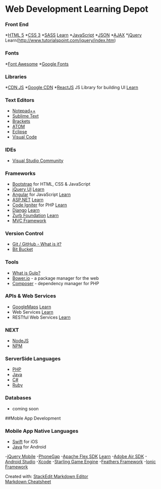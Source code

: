 # Web Development Learning Depot

### Front End

*[HTML 5](http://www.tutorialspoint.com/html5/index.htm)
*[CSS 3](http://www.tutorialspoint.com/css/index.htm)
*[SASS](http://sass-lang.com/) [Learn](http://www.tutorialspoint.com/sass/index.htm)
*[JavaScript](http://www.tutorialspoint.com/javascript/index.htm)
*[JSON](http://www.w3schools.com/json/)
*[AJAX](http://www.tutorialspoint.com/ajax/index.htm)
*[jQuery](http://jquery.com/)  Learn(http://www.tutorialspoint.com/jquery/index.htm)
 
### Fonts
*[Font Awesome](http://fontawesome.io/)
*[Google Fonts](https://www.google.com/fonts)

### Libraries
*[CDN JS](https://cdnjs.com/libraries)
*[Google CDN](https://developers.google.com/speed/libraries/#libraries)
*[ReactJS](https://facebook.github.io/react/) JS Library for building UI [Learn](http://www.tutorialspoint.com/reactjs/index.htm)

### Text Editors
 * [Notepad++](https://notepad-plus-plus.org/)
 * [Sublime Text](https://www.sublimetext.com/3)
 * [Brackets](http://brackets.io/)
 * [ATOM](https://atom.io/)
 * [Eclipse](https://eclipse.org/ide/)
 * [Visual Code](https://code.visualstudio.com/docs)
 
### IDEs
* [Visual Studio Community](https://www.visualstudio.com/products/visual-studio-community-vs)

### Frameworks
* [Bootstrap](http://getbootstrap.com/) for HTML, CSS & JavaScript
* [jQuery UI](http://jqueryui.com/)  [Learn](http://www.tutorialspoint.com/jqueryui/index.htm)
* [Angular](https://angularjs.org/) for JavaScript [Learn](http://www.tutorialspoint.com/angularjs/index.htm)
* [ASP.NET](http://asp.net)  [Learn](http://www.tutorialspoint.com/asp.net/index.htm)
* [Code Igniter](http://www.tutorialspoint.com/codeigniter/index.htm) for PHP [Learn](http://www.tutorialspoint.com/codeigniter/index.htm)
* [Django](https://www.djangoproject.com/)  [Learn](http://www.tutorialspoint.com/codeigniter/index.htm)
* [Zurb Foundation](http://foundation.zurb.com/)  [Learn](http://www.tutorialspoint.com/foundation/index.htm)
* [MVC Framework](http://www.tutorialspoint.com/mvc_framework/index.htm)

### Version Control 
* [Git / GitHub - What is it?](http://www.howtogeek.com/180167/htg-explains-what-is-github-and-what-do-geeks-use-it-for/)
* [Bit Bucket](https://bitbucket.org/)

### Tools
* [What is Gulp?](https://css-tricks.com/gulp-for-beginners/)
* [Bower.io](http://bower.io/) - a package manager for the web
* [Composer](https://getcomposer.org/) - dependency manager for PHP

### APIs & Web Services
* [GoogleMaps](https://developers.google.com/maps/)  [Learn](http://www.tutorialspoint.com/google_maps/index.htm)
* Web Services  [Learn](http://www.tutorialspoint.com/webservices/index.htm)
* RESTful Web Services [Learn](http://www.tutorialspoint.com/restful/index.htm)

### NEXT
* [NodeJS](http://www.tutorialspoint.com/nodejs/nodejs_introduction.htm)
* [NPM](https://docs.npmjs.com/getting-started/what-is-npm)

### ServerSide Languages
* [PHP](https://developer.apple.com/swift/)  
* [Java](https://docs.oracle.com/javase/tutorial/)  
* [C#](https://msdn.microsoft.com/en-us/library/a72418yk.aspx)
* [Ruby](https://www.ruby-lang.org/en/about/)

### Databases
- coming soon

##Moble App Development
### Mobile App Native Languages
* [Swift](https://developer.apple.com/swift/) for iOS
* [Java](https://docs.oracle.com/javase/tutorial/) for Android

-[jQuery Mobile](https://jquerymobile.com/)
-[PhoneGap](http://phonegap.com/)
-[Apache Flex SDK](http://flex.apache.org/about-features.html) [Learn](http://www.tutorialspoint.com/flex/index.htm)
-[Adobe Air SDK](http://www.adobe.com/devnet/air/air-sdk-download.html)
-[Android Studio](https://developer.android.com/studio/index.html)
-[Xcode](https://developer.apple.com/xcode/) 
-[Starling Game Engine](http://gamua.com/starling/)
-[Feathers Framework](http://feathersui.com/)
-[Ionic Framework](http://ionicframework.com/)

 
 
Created with:  <a href="https://stackedit.io/editor" target="_blank">StackEdit Markdown Editor</a><br>
[Markdown Cheatsheet](https://github.com/adam-p/markdown-here/wiki/Markdown-Cheatsheet)
